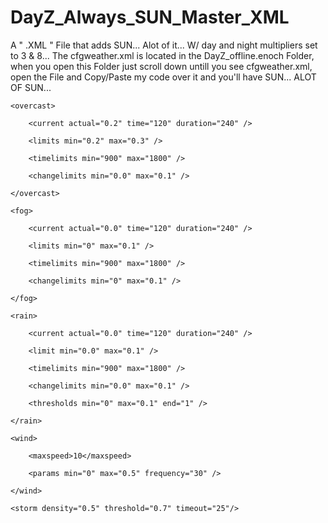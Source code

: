 # DayZ_Always_SUN_Master_XML
A " .XML " File that adds SUN... Alot of it... W/ day and night multipliers set to 3 &amp; 8... The cfgweather.xml is located in the DayZ_offline.enoch Folder, when you open this Folder just scroll down untill you see cfgweather.xml, open the File and Copy/Paste my code over it and you'll have SUN... ALOT OF SUN...

<?xml version="1.0" encoding="UTF-8" standalone="yes" ?>

<!-- 'reset' and 'enable' are a bool, and therefore supports: 0/1, true/false, yes/no -->

<!-- 'reset' controls whether you want to load in the weather from storage or not (false by default) -->

<!-- 'enable' controls whether this file is enabled or not (true by default) -->

<weather reset="1" enable="1">

    <overcast>

        <current actual="0.2" time="120" duration="240" />

        <limits min="0.2" max="0.3" />

        <timelimits min="900" max="1800" />

        <changelimits min="0.0" max="0.1" />

    </overcast>

    <fog>

        <current actual="0.0" time="120" duration="240" />

        <limits min="0" max="0.1" />

        <timelimits min="900" max="1800" />

        <changelimits min="0" max="0.1" />

    </fog>

	<rain>

        <current actual="0.0" time="120" duration="240" />

        <limit min="0.0" max="0.1" />

        <timelimits min="900" max="1800" />

        <changelimits min="0.0" max="0.1" />

        <thresholds min="0" max="0.1" end="1" />

    </rain>

    <wind>

        <maxspeed>10</maxspeed>

        <params min="0" max="0.5" frequency="30" />

    </wind>

    <storm density="0.5" threshold="0.7" timeout="25"/>

</weather>
